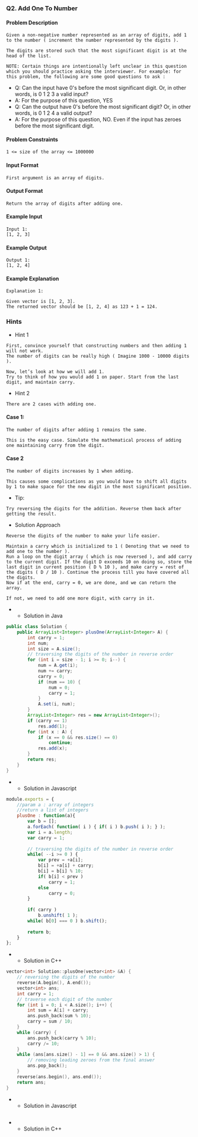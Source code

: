 ### Q2. Add One To Number
#### Problem Description
```text
Given a non-negative number represented as an array of digits, add 1 to the number ( increment the number represented by the digits ).

The digits are stored such that the most significant digit is at the head of the list.

NOTE: Certain things are intentionally left unclear in this question which you should practice asking the interviewer. For example: for this problem, the following are some good questions to ask :
```

* Q: Can the input have 0's before the most significant digit. Or, in other words, is 0 1 2 3 a valid input?
* A: For the purpose of this question, YES
* Q: Can the output have 0's before the most significant digit? Or, in other words, is 0 1 2 4 a valid output?
* A: For the purpose of this question, NO. Even if the input has zeroes before the most significant digit.

#### Problem Constraints
```text
1 <= size of the array <= 1000000
```
#### Input Format
```text
First argument is an array of digits.
```
#### Output Format
```text
Return the array of digits after adding one.
```
#### Example Input
```text
Input 1:
[1, 2, 3]
```
#### Example Output
```text
Output 1:
[1, 2, 4]
```
#### Example Explanation
```text
Explanation 1:

Given vector is [1, 2, 3].
The returned vector should be [1, 2, 4] as 123 + 1 = 124.
```
### Hints
* Hint 1
```text
First, convince yourself that constructing numbers and then adding 1 will not work.
The number of digits can be really high ( Imagine 1000 - 10000 digits ).

Now, let’s look at how we will add 1.
Try to think of how you would add 1 on paper. Start from the last digit, and maintain carry.
```
* Hint 2
```text
There are 2 cases with adding one.
```
#### Case 1:
```text
The number of digits after adding 1 remains the same.

This is the easy case. Simulate the mathematical process of adding 
one maintaining carry from the digit.
```
#### Case 2
```text
The number of digits increases by 1 when adding.

This causes some complications as you would have to shift all digits 
by 1 to make space for the new digit in the most significant position.
```
* Tip:
```text
Try reversing the digits for the addition. Reverse them back after getting the result.
```
* Solution Approach
```text
Reverse the digits of the number to make your life easier.

Maintain a carry which is initialized to 1 ( Denoting that we need to add one to the number ).
Run a loop on the digit array ( which is now reversed ), and add carry to the current digit. If the digit D exceeds 10 on doing so, store the last digit in current position ( D % 10 ), and make carry = rest of the digits ( D / 10 ). Continue the process till you have covered all the digits.
Now if at the end, carry = 0, we are done, and we can return the array.

If not, we need to add one more digit, with carry in it.
```
* * Solution in Java
```java
public class Solution {
    public ArrayList<Integer> plusOne(ArrayList<Integer> A) {
        int carry = 1;
        int num;
        int size = A.size();
        // traversing the digits of the number in reverse order
        for (int i = size - 1; i >= 0; i--) {
            num = A.get(i);
            num += carry;
            carry = 0;
            if (num == 10) {
                num = 0;
                carry = 1;
            }
            A.set(i, num);
        }
        ArrayList<Integer> res = new ArrayList<Integer>();
        if (carry == 1) 
            res.add(1);
        for (int x : A) {
            if (x == 0 && res.size() == 0) 
                continue;
            res.add(x);
        }
        return res;
    }
}
```
* * Solution in Javascript
```javascript
module.exports = { 
    //param a : array of integers
    //return a list of integers
	plusOne : function(a){
	    var b = [];
	    a.forEach( function( i ) { if( i ) b.push( i ); } );
	    var i = a.length;
	    var carry = 1;
	    
	    // traversing the digits of the number in reverse order
	    while( --i >= 0 ) {
	        var prev = +a[i];
	        b[i] = +a[i] + carry;
	        b[i] = b[i] % 10;
	        if( b[i] < prev )
	            carry = 1;
	        else 
	            carry = 0;
	    }
	    
	    if( carry )
	        b.unshift( 1 );
	    while( b[0] === 0 ) b.shift();
	    
	    return b;
	}
};
```

* * Solution in C++
```cpp
vector<int> Solution::plusOne(vector<int> &A) {
    // reversing the digits of the number
    reverse(A.begin(), A.end());
    vector<int> ans;
    int carry = 1;
    // traverse each digit of the number
    for (int i = 0; i < A.size(); i++) {
        int sum = A[i] + carry;
        ans.push_back(sum % 10);
        carry = sum / 10;
    }
    while (carry) {
        ans.push_back(carry % 10);
        carry /= 10;
    }
    while (ans[ans.size() - 1] == 0 && ans.size() > 1) {
        // removing leading zeroes from the final answer
        ans.pop_back();
    }
    reverse(ans.begin(), ans.end());
    return ans;
}
```

* * Solution in Javascript
```javascript
```

* * Solution in C++
```cpp
```
